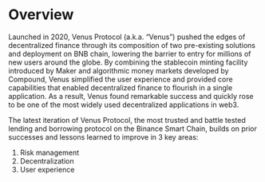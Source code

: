 # Overview

Launched in 2020, Venus Protocol (a.k.a. “Venus”) pushed the edges of decentralized finance through its composition of two pre-existing solutions and deployment on BNB chain, lowering the barrier to entry for millions of new users around the globe. By combining the stablecoin minting facility introduced by Maker and algorithmic money markets developed by Compound, Venus simplified the user experience and provided core capabilities that enabled decentralized finance to flourish in a single application. As a result, Venus found remarkable success and quickly rose to be one of the most widely used decentralized applications in web3.

The latest iteration of Venus Protocol, the most trusted and battle tested lending and borrowing protocol on the Binance Smart Chain, builds on prior successes and lessons learned to improve in 3 key areas: &#x20;

1. Risk management
2. Decentralization
3. User experience
